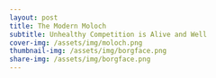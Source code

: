 ```yaml
---
layout: post
title: The Modern Moloch
subtitle: Unhealthy Competition is Alive and Well
cover-img: /assets/img/moloch.png
thumbnail-img: /assets/img/borgface.png
share-img: /assets/img/borgface.png
---
```

